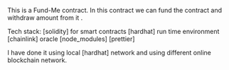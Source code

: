 This is a Fund-Me contract.
In this contract we can fund the contract and withdraw amount from it .

Tech stack: [solidity] for smart contracts
[hardhat] run time environment
[chainlink] oracle
[node_modules]
[prettier]

I have done it using local [hardhat] network and using different online blockchain network.
